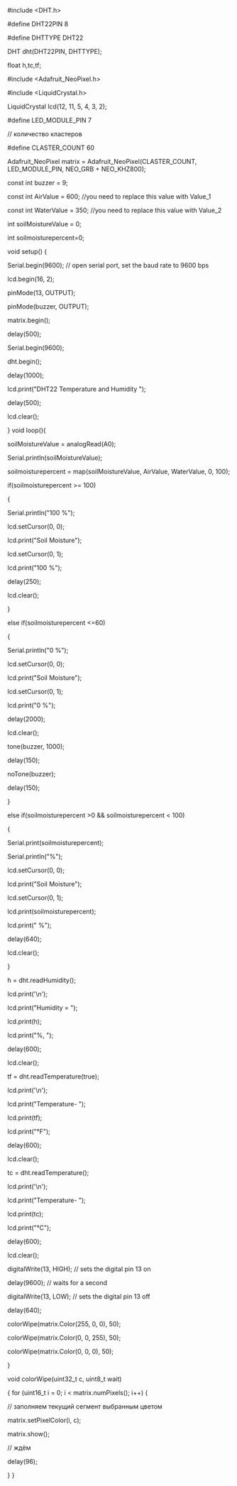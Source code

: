 #include <DHT.h>

#define DHT22PIN 8

#define DHTTYPE DHT22

DHT dht(DHT22PIN, DHTTYPE);

float h,tc,tf;

#include <Adafruit_NeoPixel.h>

#include <LiquidCrystal.h>

LiquidCrystal lcd(12, 11, 5, 4, 3, 2);

#define LED_MODULE_PIN    7

// количество кластеров

#define CLASTER_COUNT     60

Adafruit_NeoPixel matrix = Adafruit_NeoPixel(CLASTER_COUNT, LED_MODULE_PIN, NEO_GRB + NEO_KHZ800);

const int buzzer = 9;

const int AirValue = 600;   //you need to replace this value with Value_1

const int WaterValue = 350;  //you need to replace this value with Value_2

int soilMoistureValue = 0;

int soilmoisturepercent=0;

void setup() {

Serial.begin(9600); // open serial port, set the baud rate to 9600 bps

lcd.begin(16, 2);

pinMode(13, OUTPUT);



pinMode(buzzer, OUTPUT);

matrix.begin();



delay(500);

Serial.begin(9600);

dht.begin();

delay(1000);

lcd.print("DHT22 Temperature and Humidity ");

delay(500);

lcd.clear();
    
}
void loop(){ 

soilMoistureValue = analogRead(A0);  

Serial.println(soilMoistureValue);

soilmoisturepercent = map(soilMoistureValue, AirValue, WaterValue, 0, 100);

if(soilmoisturepercent >= 100)

{

Serial.println("100 %");

lcd.setCursor(0, 0);

lcd.print("Soil Moisture");

lcd.setCursor(0, 1);

lcd.print("100 %");

delay(250);

lcd.clear();

}

else if(soilmoisturepercent <=60)

{

Serial.println("0 %");

lcd.setCursor(0, 0);

lcd.print("Soil Moisture");

lcd.setCursor(0, 1);

lcd.print("0 %");

delay(2000);

lcd.clear();

tone(buzzer, 1000);

delay(150);

noTone(buzzer);

delay(150);

}

else if(soilmoisturepercent >0 && soilmoisturepercent < 100)

{

Serial.print(soilmoisturepercent);

Serial.println("%");

lcd.setCursor(0, 0);

lcd.print("Soil Moisture");

lcd.setCursor(0, 1);

lcd.print(soilmoisturepercent);

lcd.print(" %");

delay(640);

lcd.clear();

}  

  h = dht.readHumidity();
    
  lcd.print('\n');

lcd.print("Humidity = ");

lcd.print(h);

lcd.print("%,  ");

delay(600);

lcd.clear();

tf = dht.readTemperature(true);

lcd.print('\n');

lcd.print("Temperature- ");

lcd.print(tf);

lcd.print("°F");

delay(600);

lcd.clear();

tc = dht.readTemperature();

lcd.print('\n');

lcd.print("Temperature- ");

lcd.print(tc);

lcd.print("°C");

delay(600);

lcd.clear();

digitalWrite(13, HIGH); // sets the digital pin 13 on
  
  delay(9600);            // waits for a second
  
  digitalWrite(13, LOW);  // sets the digital pin 13 off
  
  delay(640); 
  
  colorWipe(matrix.Color(255, 0, 0), 50);
  
  colorWipe(matrix.Color(0, 0, 255), 50);
  
  colorWipe(matrix.Color(0, 0, 0), 50);

}

void colorWipe(uint32_t c, uint8_t wait)

{
  for (uint16_t i = 0; i < matrix.numPixels(); i++) {

// заполняем текущий сегмент выбранным цветом

matrix.setPixelColor(i, c);

matrix.show();

// ждём

delay(96);

}
}
